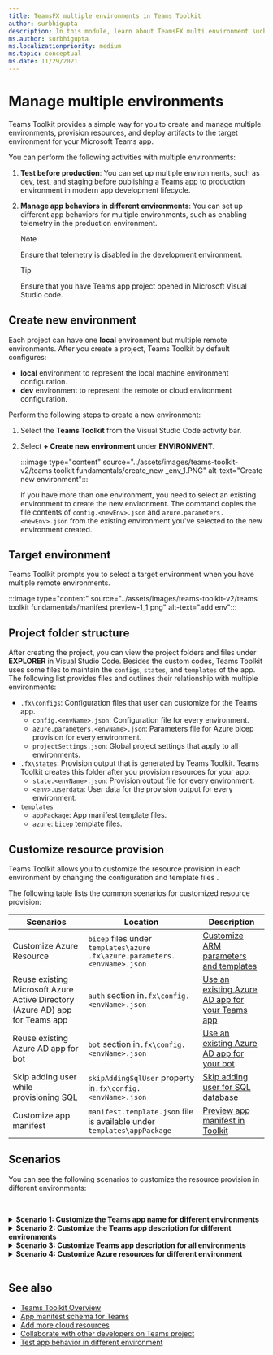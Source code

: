 ```yaml
---
title: TeamsFX multiple environments in Teams Toolkit    
author: surbhigupta
description: In this module, learn about TeamsFX multi environment such as, create a new environment, select target environment and more
ms.author: surbhigupta
ms.localizationpriority: medium
ms.topic: conceptual
ms.date: 11/29/2021
---
```


# Manage multiple environments

 Teams Toolkit provides a simple way for you to create and manage multiple environments, provision resources, and deploy artifacts to the target environment for your Microsoft Teams app.

 You can perform the following activities with multiple environments:

1. **Test before production**: You can set up multiple environments, such as dev, test, and staging before publishing a Teams app to production environment in modern app development lifecycle.

2. **Manage app behaviors in different environments**: You can set up different app behaviors for multiple environments, such as enabling telemetry in the production environment.

   > [!NOTE]
   > Ensure that telemetry is disabled in the development environment.

   > [!TIP]
   > Ensure that you have Teams app project opened in Microsoft Visual Studio code.

## Create new environment

Each project can have one **local** environment but multiple remote environments. After you create a project, Teams Toolkit by default configures:

* **local** environment to represent the local machine environment configuration.
* **dev** environment to represent the remote or cloud environment configuration.

Perform the following steps to create a new environment:

1. Select the **Teams Toolkit** from the Visual Studio Code activity bar.
2. Select **+ Create new environment** under **ENVIRONMENT**.

   :::image type="content" source="../assets/images/teams-toolkit-v2/teams toolkit fundamentals/create_new _env_1.PNG" alt-text="Create new environment":::

    If you have more than one environment, you need to select an existing environment to create the new environment. The command copies the file contents of `config.<newEnv>.json` and `azure.parameters.<newEnv>.json` from the existing environment you've selected to the new environment created.

## Target environment

Teams Toolkit prompts you to select a target environment when you have multiple remote environments.

:::image type="content" source="../assets/images/teams-toolkit-v2/teams toolkit fundamentals/manifest preview-1_1.png" alt-text="add env":::

## Project folder structure

After creating the project, you can view the project folders and files under **EXPLORER** in Visual Studio Code. Besides the custom codes, Teams Toolkit uses some files to maintain the `configs`, `states`, and `templates` of the app. The following list provides files and outlines their relationship with multiple environments:

* `.fx\configs`: Configuration files that user can customize for the Teams app.
  * `config.<envName>.json`: Configuration file for every environment.
  * `azure.parameters.<envName>.json`: Parameters file for Azure bicep provision for every environment.
  * `projectSettings.json`: Global project settings that apply to all environments.
* `.fx\states`: Provision output that is generated by Teams Toolkit. Teams Toolkit creates this folder after you provision resources for your app.
  * `state.<envName>.json`: Provision output file for every environment.
  * `<env>.userdata`: User data for the provision output for every environment.
* `templates`
  * `appPackage`: App manifest template files.
  * `azure`: `bicep` template files.

## Customize resource provision

Teams Toolkit allows you to customize the resource provision in each environment by changing the configuration and template files .

The following table lists the common scenarios for customized resource provision:

| Scenarios | Location| Description |
| --- | --- | --- |
| Customize Azure Resource |`bicep` files under `templates\azure` `.fx\azure.parameters.<envName>.json` | [Customize ARM parameters and templates](provision.md#customize-arm-template-files) |
| Reuse existing Microsoft Azure Active Directory (Azure AD) app for Teams app | `auth` section in`.fx\config.<envName>.json`|  [Use an existing Azure AD app for your Teams app](provision.md#use-an-existing-azure-ad-app-for-your-teams-app) |
| Reuse existing Azure AD app for bot |`bot` section in`.fx\config.<envName>.json`| [Use an existing Azure AD app for your bot](provision.md#use-an-existing-azure-ad-app-for-your-bot) |
| Skip adding user while provisioning SQL |`skipAddingSqlUser` property in`.fx\config.<envName>.json`| [Skip adding user for SQL database](provision.md#skip-adding-user-for-sql-database) |
| Customize app manifest |`manifest.template.json` file is available under `templates\appPackage`| [Preview app manifest in Toolkit](TeamsFx-preview-and-customize-app-manifest.md)|

## Scenarios

You can see the following scenarios to customize the resource provision in different environments:
<br>

<br><details>
<summary><b>Scenario 1: Customize the Teams app name for different environments
</b></summary>

You can set the Teams app name to `myapp(dev)` for the default environment **dev** and `myapp(staging)` for the staging environment **staging**.

Steps for customization:

1. Open config file `.fx\configs\config.dev.json`.
2. Update the property of `manifest` > `appName` > `short` to `myapp(dev)`.

  The updates to `.fx\configs\config.dev.json` are:

  ```json
  {
      "$schema": "https://aka.ms/teamsfx-env-config-schema",
      "description": "You can customize the TeamsFx config for different environments.   Visit https://aka.ms/teamsfx-env-config to learn more about this.",
      "manifest": {
          "appName": {
              "short": "myapp(dev)"
              ...
          }
      }
      ...
  }
  ```

3. Create a new environment and name it **staging** if it doesn't exist.
4. Open config file `.fx\configs\config.staging.json`.
5. Update the same property `myapp(staging)`.
6. Run provision command on **dev** and **staging** environment to update the app name in remote environments. To run provision command with Teams Toolkit, see [how to provision using Teams Toolkit in Microsoft Visual Studio Code](provision.md#provision-using-teams-toolkit-in-microsoft-visual-studio-code).

</details>

<details>
<summary><b>Scenario 2: Customize the Teams app description for different environments</b></summary>

You can set different Teams app descriptions for the different environments:

* For the default environment **dev**, the description is **my app description for dev**.
* For the staging environment **staging**, the description is **my app description for staging**.

Follow these steps for customization:

1. Open config file `.fx\configs\config.dev.json`.
2. Add a new property of `manifest` > `description` > `short` with value **my app description for dev**.

  The updates to `.fx\configs\config.dev.json` are:

  ```json
  {
      "$schema": "https://aka.ms/teamsfx-env-config-schema",
      "description": "You can customize the TeamsFx config for different environments.   Visit https://aka.ms/teamsfx-env-config to learn more about this.",
      "manifest": {
          ...
          "description": {
              "short": "`my app description for dev"
              ...
          }
      }
      ...
  }
  ```

3. Create a new environment and name it **staging** if it doesn't exist.
4. Open config file `.fx\configs\config.staging.json`.
5. Add the same property to **my app description for staging**.
6. Open Teams app manifest template `templates\appPackage\manifest.template.json`.
7. Update the property `description` > `short` to use the variable defined in configure files with braces syntax `{{config.manifest.description.short}}`.
  
  The updates to `manifest.template.json` are:

  ```json
  {
    "$schema": "https://developer.microsoft.com/en-us/json-schemas/teams/v1.11/MicrosoftTeams.schema.json",
    "manifestVersion": "1.11",
    "version": "1.0.0",
    ...
    "description": {
      "short": "{{config.manifest.description.short}}", 
      ...
    },
    ...
  }
  ```

8. Run provision command against **dev** and **staging** environment to update the app name in remote environments.

</details>

<details>
<summary><b>Scenario 3: Customize Teams app description for all environments</b></summary>

You can set the description of Teams app to **my app description** for all the environments.

As the Teams app manifest template is shared across all environments, you can update the description value in it for your target:

1. Open Teams app manifest template `templates\appPackage\manifest.template.json`.
2. Update the property `description` > `short` with permanent string **my app description**.
  
  The updates to `manifest.template.json` are:

  ```json
  {
    "$schema": "https://developer.microsoft.com/en-us/json-schemas/teams/v1.11/MicrosoftTeams.schema.json",
    "manifestVersion": "1.11",
    "version": "1.0.0",
    ...
    "description": {
      "short": "my app description",
      ...
    },
    ...
  }

  ```

3. Run the provision command against all environment to update the app name in remote environments.

</details>

<details>
<br><summary><b>Scenario 4: Customize Azure resources for different environment</b></summary>

You can customize Azure resources for each environment; for example edit the environment corresponding to `.fx\configs\azure.parameters.{env}.json` file to specify Azure Function name.

For more information on Bicep template and parameter files, see [how to provision cloud resources](provision.md).
</details>
</br>

## See also

* [Teams Toolkit Overview](teams-toolkit-fundamentals.md)
* [App manifest schema for Teams](../resources/schema/manifest-schema.md)
* [Add more cloud resources](add-resource.md)
* [Collaborate with other developers on Teams project](TeamsFx-collaboration.md)
* [Test app behavior in different environment](test-app-behavior.md)
